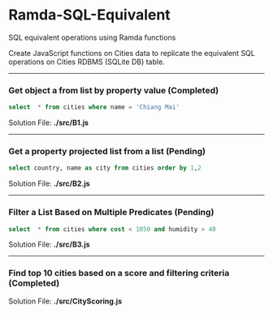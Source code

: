 # Ramda-SQL-Equivalent
SQL equivalent operations using Ramda functions

Create JavaScript functions on Cities data to replicate the equivalent SQL operations on Cities RDBMS (SQLite DB) table.

---
### Get object a from list by property value (Completed)
```sql
select  * from cities where name = 'Chiang Mai'
```
Solution File: **./src/B1.js**

---
### Get a property projected list from a list  (Pending)

```sql
select country, name as city from cities order by 1,2
```

Solution File: **./src/B2.js**

--- 
### Filter a List Based on Multiple Predicates (Pending)
```sql
select  * from cities where cost < 1050 and humidity > 40 
```
Solution File: **./src/B3.js**

---
### Find top 10 cities based on a score and filtering criteria (Completed)
Solution File: **./src/CityScoring.js**